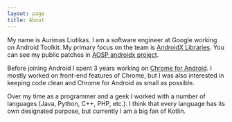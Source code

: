 ```yaml
---
layout: page
title: About
---
```


My name is Aurimas Liutikas. I am a software engineer at Google working on Android Toolkit. My primary focus on the team is [AndroidX Libraries](https://developer.android.com/jetpack). You can see my public patches in [AOSP androidx project](https://android.googlesource.com/platform/frameworks/support/).

Before joining Android I spent 3 years working on [Chrome for Android](https://play.google.com/store/apps/details?id=com.android.chrome). I mostly worked on front-end features of Chrome, but I was also interested in keeping code clean and Chrome for Android as small as possible.

Over my time as a programmer and a geek I worked with a number of languages (Java, Python, C++, PHP, etc.). I think that every language has its own designated purpose, but currently I am a big fan of Kotlin.
